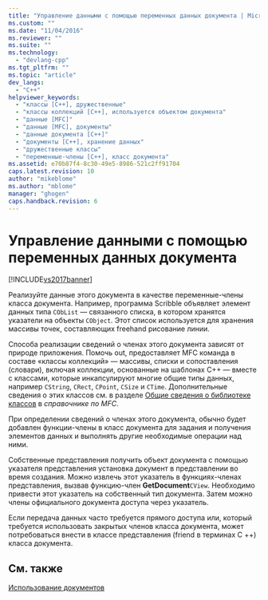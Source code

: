 ```yaml
---
title: "Управление данными с помощью переменных данных документа | Microsoft Docs"
ms.custom: ""
ms.date: "11/04/2016"
ms.reviewer: ""
ms.suite: ""
ms.technology: 
  - "devlang-cpp"
ms.tgt_pltfrm: ""
ms.topic: "article"
dev_langs: 
  - "C++"
helpviewer_keywords: 
  - "классы [C++], дружественные"
  - "классы коллекций [C++], используется объектом документа"
  - "данные [MFC]"
  - "данные [MFC], документы"
  - "данные документа [C++]"
  - "документы [C++], хранение данных"
  - "дружественные классы"
  - "переменные-члены [C++], класс документа"
ms.assetid: e70b87f4-8c30-49e5-8986-521c2ff91704
caps.latest.revision: 10
author: "mikeblome"
ms.author: "mblome"
manager: "ghogen"
caps.handback.revision: 6
---
```

# Управление данными с помощью переменных данных документа
[!INCLUDE[vs2017banner](../assembler/inline/includes/vs2017banner.md)]

Реализуйте данные этого документа в качестве переменные\-члены класса документа.  Например, программа Scribble объявляет элемент данных типа `CObList` — связанного списка, в котором хранятся указатели на объекты `CObject`.  Этот список используется для хранения массивы точек, составляющих freehand рисование линии.  
  
 Способа реализации сведений о членах этого документа зависят от природе приложения.  Помочь out, предоставляет MFC команда в составе «классы коллекций» — массивы, списки и сопоставления \(словари\), включая коллекции, основанные на шаблонах C\+\+ — вместе с классами, которые инкапсулируют многие общие типы данных, например `CString`, `CRect`, `CPoint`, `CSize` и `CTime`.  Дополнительные сведения о этих классов см. в разделе [Общие сведения о библиотеке классов](../mfc/class-library-overview.md) в *справочнике по MFC*.  
  
 При определении сведений о членах этого документа, обычно будет добавлен функции\-члены в класс документа для задания и получения элементов данных и выполнять другие необходимые операции над ними.  
  
 Собственные представления получить объект документа с помощью указателя представления установка документ в представлении во время создания.  Можно извлечь этот указатель в функциях\-членах представления, вызвав функцию\-член **GetDocument**`CView`.  Необходимо привести этот указатель на собственный тип документа.  Затем можно члены официального документа доступа через указатель.  
  
 Если передача данных часто требуется прямого доступа или, который требуется использовать закрытых членов класса документа, может потребоваться внести в классе представления \(friend в терминах C \+\+\) класса документа.  
  
## См. также  
 [Использование документов](../mfc/using-documents.md)